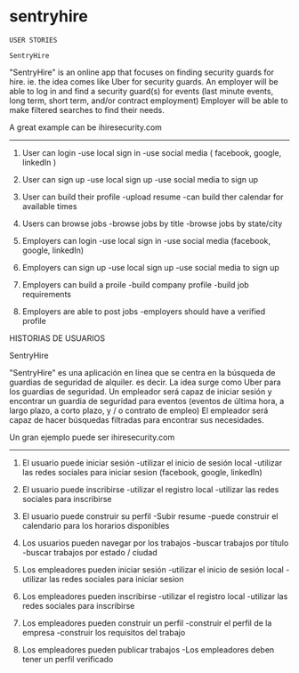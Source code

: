 # sentryhire


	USER STORIES
	
	SentryHire
	
"SentryHire" is an online app that focuses on finding security guards for hire. ie. the idea comes like Uber for security guards. An employer will be able to log in and find a security guard(s) for events (last minute events, long term, short term, and/or contract employment) Employer will be able to make filtered searches to find their needs. 

A great example can be ihiresecurity.com


***************************************************************

1. User can login
	-use local sign in
	-use social media ( facebook, google, linkedIn )
	
	
2. User can sign up
	-use local sign up
	-use social media to sign up

3. User can build their profile
	-upload resume
	-can build ther calendar for available times
	
4. Users can browse jobs
	-browse jobs by title
	-browse jobs by state/city
	
5. Employers can login
	-use local sign in
	-use social media (facebook, google, linkedIn)
	
6. Employers can sign up
	-use local sign up
	-use social media to sign up
	
7. Employers can build a proile
	-build company profile 
	-build job requirements
	
8. Employers are able to post jobs
	-employers should have a verified profile
	
	
	
	
	
	
	
	
	
	


HISTORIAS DE USUARIOS

SentryHire

"SentryHire" es una aplicación en línea que se centra en la búsqueda de guardias de seguridad de alquiler. es decir. La idea surge como Uber para los guardias de seguridad. Un empleador será capaz de iniciar sesión y encontrar un guardia de seguridad para eventos (eventos de última hora, a largo plazo, a corto plazo, y / o contrato de empleo) El empleador será capaz de hacer búsquedas filtradas para encontrar sus necesidades.

Un gran ejemplo puede ser ihiresecurity.com


************************************************** *************

1. El usuario puede iniciar sesión
-utilizar el inicio de sesión local
-utilizar las redes sociales para iniciar sesion (facebook, google, linkedIn)


2. El usuario puede inscribirse
-utilizar el registro local
-utilizar las redes sociales para inscribirse

3. El usuario puede construir su perfil
-Subir resume
-puede construir el calendario para los horarios disponibles

4. Los usuarios pueden navegar por los trabajos
-buscar trabajos por título
-buscar trabajos por estado / ciudad

5. Los empleadores pueden iniciar sesión
-utilizar el inicio de sesión local
-utilizar las redes sociales para iniciar sesion

6. Los empleadores pueden inscribirse
-utilizar el registro local
-utilizar las redes sociales para inscribirse

7. Los empleadores pueden construir un perfil
-construir el perfil de la empresa
-construir los requisitos del trabajo

8. Los empleadores pueden publicar trabajos
-Los empleadores deben tener un perfil verificado

